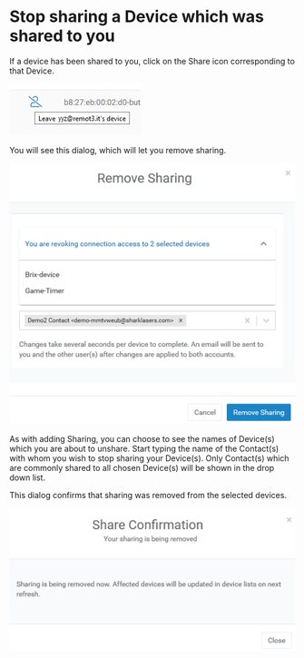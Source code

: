 # Stop sharing a Device which was shared to you

If a device has been shared to you, click on the Share icon corresponding to that Device.  

![](../../.gitbook/assets/image%20%2856%29.png)

You will see this dialog, which will let you remove sharing.

![](../../.gitbook/assets/image%20%28189%29.png)

As with adding Sharing, you can choose to see the names of Device\(s\) which you are about to unshare.  Start typing the name of the Contact\(s\) with whom you wish to stop sharing your Device\(s\).  Only Contact\(s\) which are commonly shared to all chosen Device\(s\) will be shown in the drop down list.

This dialog confirms that sharing was removed from the selected devices.

![](../../.gitbook/assets/image%20%28269%29.png)

